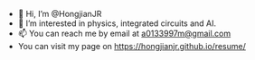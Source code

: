 - 👋 Hi, I’m @HongjianJR
- 👀 I’m interested in physics, integrated circuits and AI. 
- 📫 You can reach me by email at a0133997m@gmail.com
- You can visit my page on https://hongjianjr.github.io/resume/

<!---
HongjianJR/HongjianJR is a ✨ special ✨ repository because its `README.md` (this file) appears on your GitHub profile.
You can click the Preview link to take a look at your changes.
--->
